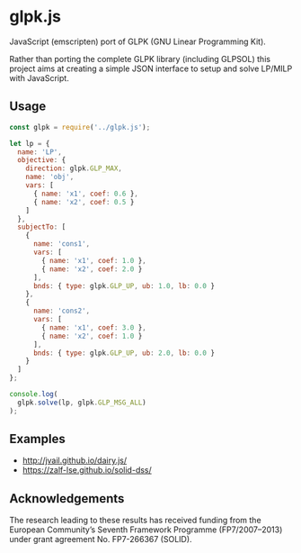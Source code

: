 # glpk.js

JavaScript (emscripten) port of GLPK (GNU Linear Programming Kit).

Rather than porting the complete GLPK library (including GLPSOL) this project aims at creating a simple JSON interface to setup and solve LP/MILP with JavaScript.

## Usage

```javascript
const glpk = require('../glpk.js');

let lp = {
  name: 'LP',
  objective: {
    direction: glpk.GLP_MAX,
    name: 'obj',
    vars: [
      { name: 'x1', coef: 0.6 },
      { name: 'x2', coef: 0.5 }
    ]
  },
  subjectTo: [
    {
      name: 'cons1',
      vars: [
        { name: 'x1', coef: 1.0 },
        { name: 'x2', coef: 2.0 }
      ],
      bnds: { type: glpk.GLP_UP, ub: 1.0, lb: 0.0 }
    },
    {
      name: 'cons2',
      vars: [
        { name: 'x1', coef: 3.0 },
        { name: 'x2', coef: 1.0 }
      ],
      bnds: { type: glpk.GLP_UP, ub: 2.0, lb: 0.0 }
    }
  ]
};

console.log(
  glpk.solve(lp, glpk.GLP_MSG_ALL)
);
```

## Examples 
* http://jvail.github.io/dairy.js/
* https://zalf-lse.github.io/solid-dss/

## Acknowledgements

The research leading to these results has received funding from the European Community’s Seventh Framework Programme (FP7/2007–2013) under grant agreement No. FP7-266367 (SOLID).
